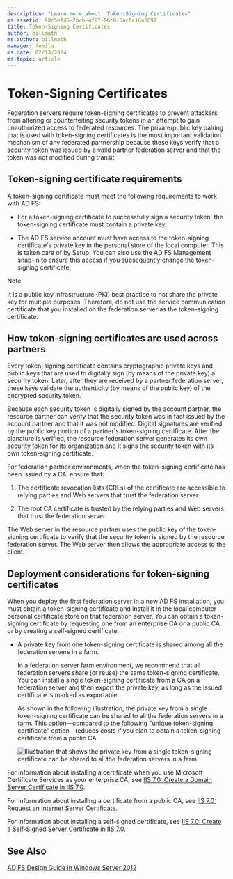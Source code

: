 ```yaml
---
description: "Learn more about: Token-Signing Certificates"
ms.assetid: 98c5ef45-2bcb-4f87-86c8-5ac6c16a6097
title: Token-Signing Certificates
author: billmath
ms.author: billmath
manager: femila
ms.date: 02/13/2024
ms.topic: article
---
```


# Token-Signing Certificates

Federation servers require token\-signing certificates to prevent attackers from altering or counterfeiting security tokens in an attempt to gain unauthorized access to federated resources. The private\/public key pairing that is used with token\-signing certificates is the most important validation mechanism of any federated partnership because these keys verify that a security token was issued by a valid partner federation server and that the token was not modified during transit.

## Token\-signing certificate requirements
A token\-signing certificate must meet the following requirements to work with AD FS:

-   For a token\-signing certificate to successfully sign a security token, the token\-signing certificate must contain a private key.

-   The AD FS service account must have access to the token\-signing certificate's private key in the personal store of the local computer. This is taken care of by Setup. You can also use the AD FS Management snap\-in to ensure this access if you subsequently change the token\-signing certificate.

> [!NOTE]
> It is a public key infrastructure \(PKI\) best practice to not share the private key for multiple purposes. Therefore, do not use the service communication certificate that you installed on the federation server as the token\-signing certificate.

## How token\-signing certificates are used across partners
Every token\-signing certificate contains cryptographic private keys and public keys that are used to digitally sign \(by means of the private key\) a security token. Later, after they are received by a partner federation server, these keys validate the authenticity \(by means of the public key\) of the encrypted security token.

Because each security token is digitally signed by the account partner, the resource partner can verify that the security token was in fact issued by the account partner and that it was not modified. Digital signatures are verified by the public key portion of a partner's token\-signing certificate. After the signature is verified, the resource federation server generates its own security token for its organization and it signs the security token with its own token\-signing certificate.

For federation partner environments, when the token\-signing certificate has been issued by a CA, ensure that:

1.  The certificate revocation lists \(CRLs\) of the certificate are accessible to relying parties and Web servers that trust the federation server.

2.  The root CA certificate is trusted by the relying parties and Web servers that trust the federation server.

The Web server in the resource partner uses the public key of the token\-signing certificate to verify that the security token is signed by the resource federation server. The Web server then allows the appropriate access to the client.

## Deployment considerations for token\-signing certificates
When you deploy the first federation server in a new AD FS installation, you must obtain a token\-signing certificate and install it in the local computer personal certificate store on that federation server. You can obtain a token\-signing certificate by requesting one from an enterprise CA or a public CA or by creating a self\-signed certificate.

-   A private key from one token\-signing certificate is shared among all the federation servers in a farm.

    In a federation server farm environment, we recommend that all federation servers share \(or reuse\) the same token\-signing certificate. You can install a single token\-signing certificate from a CA on a federation server and then export the private key, as long as the issued certificate is marked as exportable.

    As shown in the following illustration, the private key from a single token\-signing certificate can be shared to all the federation servers in a farm. This option—compared to the following "unique token\-signing certificate" option—reduces costs if you plan to obtain a token\-signing certificate from a public CA.

    ![Illustration that shows the private key from a single token\-signing certificate can be shared to all the federation servers in a farm.](media/adfs2_fedserver_certstory_3.gif)


For information about installing a certificate when you use Microsoft Certificate Services as your enterprise CA, see [IIS 7.0: Create a Domain Server Certificate in IIS 7.0](/previous-versions/windows/it-pro/windows-server-2008-R2-and-2008/cc731014(v=ws.10)).

For information about installing a certificate from a public CA, see [IIS 7.0: Request an Internet Server Certificate](/previous-versions/windows/it-pro/windows-server-2008-R2-and-2008/cc732906(v=ws.10)).

For information about installing a self\-signed certificate, see [IIS 7.0: Create a Self\-Signed Server Certificate in IIS 7.0](/previous-versions/windows/it-pro/windows-server-2008-R2-and-2008/cc753127(v=ws.10)).

## See Also
[AD FS Design Guide in Windows Server 2012](AD-FS-Design-Guide-in-Windows-Server-2012.md)
